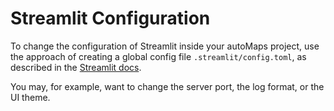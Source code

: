 # Streamlit Configuration

To change the configuration of Streamlit inside your autoMaps project, use the approach
of creating a global config file `.streamlit/config.toml`, as described in the
[Streamlit docs](https://docs.streamlit.io/library/advanced-features/configuration).

You may, for example, want to change the server port, the log format, or the UI theme.
